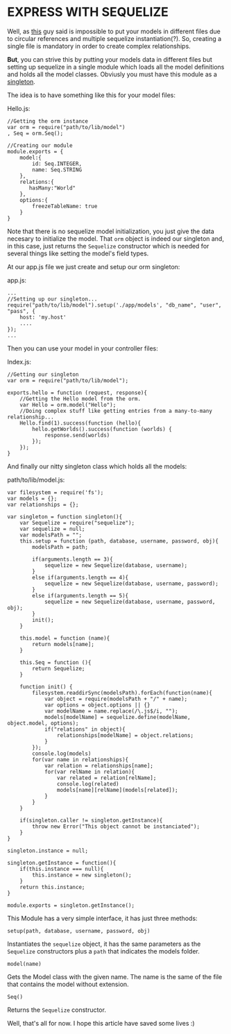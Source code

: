 EXPRESS WITH SEQUELIZE
======================

Well, as [this](http://stackoverflow.com/questions/12487416/example-express-app-that-uses-sequelize)
guy said is impossible to put your models in different files due to circular references 
and multiple sequelize instantiation(?). So, creating a single file is mandatory in order to create 
complex relationships. 

**But**, you can strive this by putting your models data in different files but setting up 
sequelize in a single module which loads all the model definitions and holds all the model classes. 
Obviusly you must have this module as a [singleton](http://simplapi.wordpress.com/2012/05/14/node-js-singleton-structure/).

The idea is to have something like this for your model files:

Hello.js:

    //Getting the orm instance
    var orm = require("path/to/lib/model")
    , Seq = orm.Seq();
    
    //Creating our module
    module.exports = {
        model:{
            id: Seq.INTEGER,
            name: Seq.STRING
        },
        relations:{
           hasMany:"World" 
        },
        options:{
            freezeTableName: true
        }
    }

Note that there is no sequelize model initialization, you just give the data necesary to initialize 
the model. That `orm` object is indeed our singleton and, in this case, just returns the `Sequelize` 
constructor which is needed for several things like setting the model's field types.

At our app.js file we just create and setup our orm singleton:

app.js:

    ...
	//Setting up our singleton...
    require("path/to/lib/model").setup('./app/models', "db_name", "user", "pass", {
        host: 'my.host'
		....
    });
    ...

Then you can use your model in your controller files:

Index.js:

    //Getting our singleton
    var orm = require("path/to/lib/model");

    exports.hello = function (request, response){
        //Getting the Hello model from the orm.
        var Hello = orm.model("Hello");
        //Doing complex stuff like getting entries from a many-to-many relationship...
        Hello.find(1).success(function (hello){
            hello.getWorlds().success(function (worlds) {
                response.send(worlds)   
            });
        });
    }
	
And finally our nitty singleton class which holds all the models:

path/to/lib/model.js:

	var filesystem = require('fs');
	var models = {};
	var relationships = {};

	var singleton = function singleton(){
		var Sequelize = require("sequelize");
		var sequelize = null;
		var modelsPath = "";
		this.setup = function (path, database, username, password, obj){
			modelsPath = path;
			
			if(arguments.length == 3){
				sequelize = new Sequelize(database, username);
			}
			else if(arguments.length == 4){
				sequelize = new Sequelize(database, username, password);
			}
			else if(arguments.length == 5){
				sequelize = new Sequelize(database, username, password, obj);
			}        
			init();
		}
		
		this.model = function (name){
			return models[name];
		}
		
		this.Seq = function (){
			return Sequelize;
		}
		
		function init() {
			filesystem.readdirSync(modelsPath).forEach(function(name){
				var object = require(modelsPath + "/" + name);
				var options = object.options || {}
				var modelName = name.replace(/\.js$/i, "");
				models[modelName] = sequelize.define(modelName, object.model, options);
				if("relations" in object){
					relationships[modelName] = object.relations;
				}
			});
			console.log(models)
			for(var name in relationships){
				var relation = relationships[name];
				for(var relName in relation){
					var related = relation[relName];
					console.log(related)
					models[name][relName](models[related]);
				}
			}
		}
			
		if(singleton.caller != singleton.getInstance){
			throw new Error("This object cannot be instanciated");
		}
	}

	singleton.instance = null;

	singleton.getInstance = function(){
		if(this.instance === null){
			this.instance = new singleton();
		}
		return this.instance;
	}

	module.exports = singleton.getInstance();
	
This Module has a very simple interface, it has just three methods:

	setup(path, database, username, password, obj)

Instantiates the `sequelize` object, it has the same parameters as the `Sequelize` constructors plus
a `path` that indicates the models folder.

	model(name)
	
Gets the Model class with the given name. The name is the same of the file that contains the model without extension.

	Seq()
	
Returns the `Sequelize` constructor.

Well, that's all for now. I hope this article have saved some lives :)